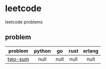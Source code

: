 # leetcode
leetcode problems

## problem
| problem | python | go  | rust | erlang |
| :-----: | :----: | :-: | :--: | :----: |
| [two-sum](https://leetcode.com/problems/two-sum) | null | null | null | null |
